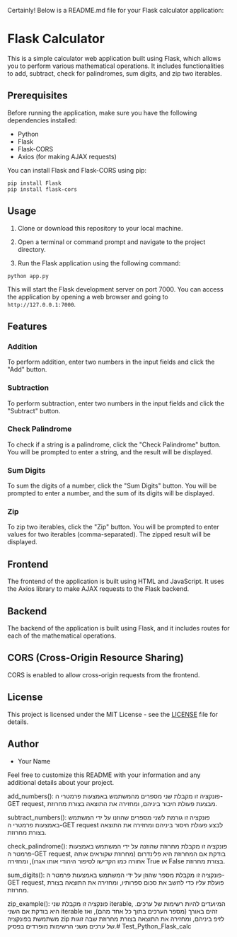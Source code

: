 Certainly! Below is a README.md file for your Flask calculator application:

# Flask Calculator

This is a simple calculator web application built using Flask, which allows you to perform various mathematical operations. It includes functionalities to add, subtract, check for palindromes, sum digits, and zip two iterables.

## Prerequisites

Before running the application, make sure you have the following dependencies installed:

- Python
- Flask
- Flask-CORS
- Axios (for making AJAX requests)

You can install Flask and Flask-CORS using pip:

```
pip install Flask
pip install flask-cors
```

## Usage

1. Clone or download this repository to your local machine.

2. Open a terminal or command prompt and navigate to the project directory.

3. Run the Flask application using the following command:

```
python app.py
```

This will start the Flask development server on port 7000. You can access the application by opening a web browser and going to `http://127.0.0.1:7000`.

## Features

### Addition

To perform addition, enter two numbers in the input fields and click the "Add" button.

### Subtraction

To perform subtraction, enter two numbers in the input fields and click the "Subtract" button.

### Check Palindrome

To check if a string is a palindrome, click the "Check Palindrome" button. You will be prompted to enter a string, and the result will be displayed.

### Sum Digits

To sum the digits of a number, click the "Sum Digits" button. You will be prompted to enter a number, and the sum of its digits will be displayed.

### Zip

To zip two iterables, click the "Zip" button. You will be prompted to enter values for two iterables (comma-separated). The zipped result will be displayed.

## Frontend

The frontend of the application is built using HTML and JavaScript. It uses the Axios library to make AJAX requests to the Flask backend.

## Backend

The backend of the application is built using Flask, and it includes routes for each of the mathematical operations.

## CORS (Cross-Origin Resource Sharing)

CORS is enabled to allow cross-origin requests from the frontend.

## License

This project is licensed under the MIT License - see the [LICENSE](LICENSE) file for details.

## Author

- Your Name

Feel free to customize this README with your information and any additional details about your project.





add_numbers(): פונקציה זו מקבלת שני מספרים מהמשתמש באמצעות פרמטרי ה-GET request, מבצעת פעולת חיבור ביניהם, ומחזירה את התוצאה בצורת מחרוזת.

subtract_numbers(): פונקציה זו גורמת לשני מספרים שהוזנו על ידי המשתמש באמצעות פרמטרי ה-GET request לבצע פעולת חיסור ביניהם ומחזירה את התוצאה בצורת מחרוזת.

check_palindrome(): פונקציה זו מקבלת מחרוזת שהוזנה על ידי המשתמש באמצעות פרמטר ה-GET request, בודקת אם המחרוזת היא פלינדרום (מחרוזת שקוראים אותה אחורה כמו הקדישו לסיפור היהודי אותו אגרו), ומחזירה True או False בצורת מחרוזת.

sum_digits(): פונקציה זו מקבלת מספר שהוזן על ידי המשתמש באמצעות פרמטר ה-GET request, פועלת עליו כדי לחשב את סכום ספרותיו, ומחזירה את התוצאה בצורת מחרוזת.

zip_example(): פונקציה זו מקבלת שני iterable, המיועדים להיות רשימות של ערכים. היא בודקת אם השני iterable זהים באורך (מספר הערכים בתוך כל אחד מהם), ואז משתמשת בפונקציה zip לזיפ ביניהם, ומחזירה את התוצאה בצורת מחרוזת שבה זוגות של ערכים משני הרשימות מופרדים בפסיק.# Test_Python_Flask_calc
